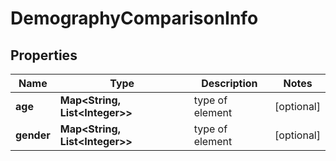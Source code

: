 

# DemographyComparisonInfo


## Properties

| Name | Type | Description | Notes |
|------------ | ------------- | ------------- | -------------|
|**age** | **Map&lt;String, List&lt;Integer&gt;&gt;** | type of element |  [optional] |
|**gender** | **Map&lt;String, List&lt;Integer&gt;&gt;** | type of element |  [optional] |



